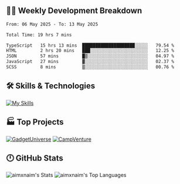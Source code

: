 

## 🧑‍💻 Weekly Development Breakdown

<!--START_SECTION:waka-->

```txt
From: 06 May 2025 - To: 13 May 2025

Total Time: 19 hrs 7 mins

TypeScript   15 hrs 13 mins  ████████████████████░░░░░   79.54 %
HTML         2 hrs 20 mins   ███░░░░░░░░░░░░░░░░░░░░░░   12.25 %
JSON         57 mins         █▒░░░░░░░░░░░░░░░░░░░░░░░   04.97 %
JavaScript   27 mins         ▓░░░░░░░░░░░░░░░░░░░░░░░░   02.37 %
SCSS         8 mins          ▒░░░░░░░░░░░░░░░░░░░░░░░░   00.76 %
```

<!--END_SECTION:waka-->

## 🛠️ Skills & Technologies

[![My Skills](https://skillicons.dev/icons?i=angular,react,docker,mongodb,nodejs,express,github,bootstrap,prisma,postman,postgres&perline=8)](https://skillicons.dev)

## 🏭 Top Projects

[![GadgetUniverse](https://github-readme-stats.vercel.app/api/pin/?username=aimxnaim&repo=GadgetUniverse&theme=dark)](https://github.com/aimxnaim/GadgetUniverse)
[![CampVenture](https://github-readme-stats.vercel.app/api/pin/?username=aimxnaim&repo=CampVenture&theme=dark)](https://github.com/aimxnaim/CampVenture)

## 🕛 GitHub Stats

![aimxnaim's Stats](https://github-readme-stats.vercel.app/api?username=aimxnaim&theme=tokyonight&show_icons=true&hide_border=true&count_private=true)
![aimxnaim's Top Languages](https://github-readme-stats.vercel.app/api/top-langs/?username=aimxnaim&theme=tokyonight&show_icons=true&hide_border=true&layout=compact)




